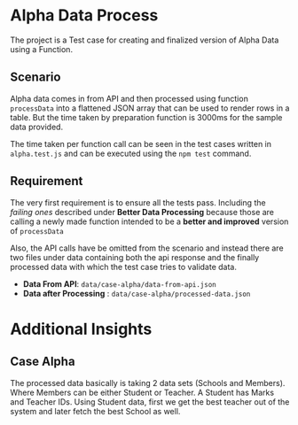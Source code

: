 # Alpha Data Process
The project is a Test case for creating and finalized version of Alpha Data using a Function.

## Scenario
Alpha data comes in from API and then processed using function `processData` into a flattened JSON array that can be used to render rows in a table. But the time taken by preparation function is 3000ms for the sample data provided.

The time taken per function call can be seen in the test cases written in `alpha.test.js` and can be executed using the ```npm test``` command.

## Requirement
The very first requirement is to ensure all the tests pass. Including the *failing ones* described under **Better Data Processing** because those are calling a newly made function intended to be a **better and improved** version of `processData`

Also, the API calls have be omitted from the scenario and instead there are two files under data containing both the api response and the finally processed data with which the test case tries to validate data.
- **Data From API**: `data/case-alpha/data-from-api.json`
- **Data after Processing** : `data/case-alpha/processed-data.json`


# Additional Insights

## Case Alpha
The processed data basically is taking 2 data sets (Schools and Members). Where Members can be either Student or Teacher.
A Student has Marks and Teacher IDs.
Using Student data, first we get the best teacher out of the system and later fetch the best School as well.
